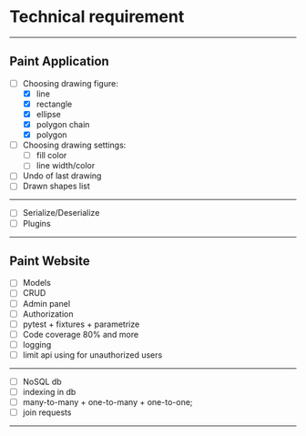 # Technical requirement
_______________

## Paint Application
- [ ] Choosing drawing figure:
  - [x] line
  - [x] rectangle
  - [x] ellipse
  - [x] polygon chain
  - [x] polygon
- [ ] Choosing drawing settings:
  - [ ] fill color
  - [ ] line width/color
- [ ] Undo of last drawing
- [ ] Drawn shapes list
_____
- [ ] Serialize/Deserialize
- [ ] Plugins 

___________________________

## Paint Website

- [ ] Models
- [ ] CRUD
- [ ] Admin panel
- [ ] Authorization
- [ ] pytest + fixtures + parametrize
- [ ] Code coverage 80% and more
- [ ] logging
- [ ] limit api using for unauthorized users 
___
- [ ] NoSQL db
- [ ] indexing in db
- [ ] many-to-many + one-to-many + one-to-one;
- [ ] join requests
___

